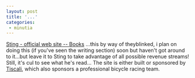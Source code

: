 ```yaml
---
layout: post
title: '...'
categories:
 - minutia
---
```


<a href="http://www.sting.com/store/storelib.html">Sting - official web site -- Books</a> ...this by way of theyblinked, i plan on doing this (if you've seen the writing section) soon but haven't got around to it...but leave it to Sting to take advantage of all possible revenue streams! Still, it's cul to see what he's read... The site is either built or sponsored by <a href="http://www.tiscali.com/">Tiscali</a>, which also sponsors a professional bicycle racing team.

